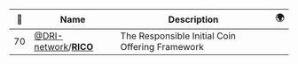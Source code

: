 |:star2: | Name | Description | 🌍|
|---|---|---|---|
|70|[@DRI-network](https://github.com/DRI-network)/[**RICO**](https://github.com/DRI-network/RICO)|The Responsible Initial Coin Offering Framework||

